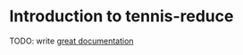 # Introduction to tennis-reduce

TODO: write [great documentation](http://jacobian.org/writing/what-to-write/)
